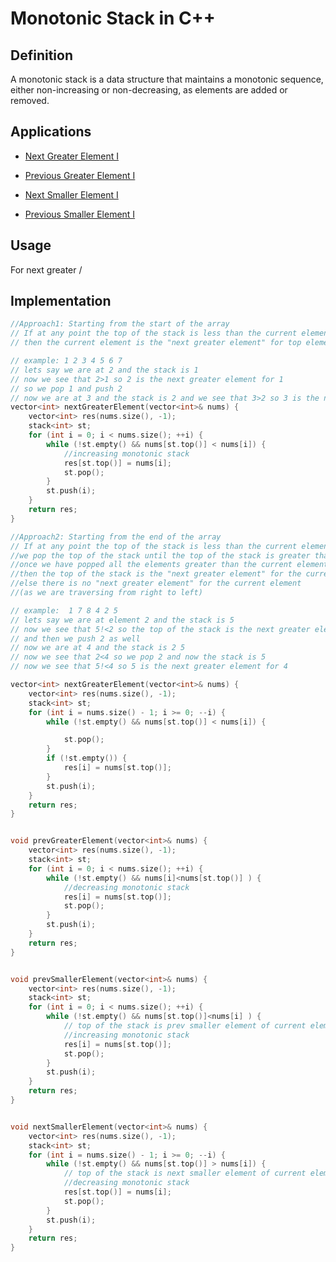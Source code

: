 # Monotonic Stack in C++

## Definition

A monotonic stack is a data structure that maintains a monotonic sequence, either non-increasing or non-decreasing, as elements are added or removed.

## Applications

- [Next Greater Element I](https://leetcode.com/problems/next-greater-element-i/)
- [Previous Greater Element I](https://leetcode.com/problems/previous-greater-element-i/)

- [Next Smaller Element I](https://leetcode.com/problems/next-smaller-element-i/)
- [Previous Smaller Element I](https://leetcode.com/problems/previous-smaller-element-i/)

## Usage

For next greater /

## Implementation

```cpp
//Approach1: Starting from the start of the array
// If at any point the top of the stack is less than the current element ,
// then the current element is the "next greater element" for top element of the stack .(since we are traversing from the start)

// example: 1 2 3 4 5 6 7
// lets say we are at 2 and the stack is 1
// now we see that 2>1 so 2 is the next greater element for 1
// so we pop 1 and push 2
// now we are at 3 and the stack is 2 and we see that 3>2 so 3 is the next greater element for 2 and so on
vector<int> nextGreaterElement(vector<int>& nums) {
    vector<int> res(nums.size(), -1);
    stack<int> st;
    for (int i = 0; i < nums.size(); ++i) {
        while (!st.empty() && nums[st.top()] < nums[i]) {
            //increasing monotonic stack
            res[st.top()] = nums[i];
            st.pop();
        }
        st.push(i);
    }
    return res;
}

//Approach2: Starting from the end of the array
// If at any point the top of the stack is less than the current element ,
//we pop the top of the stack until the top of the stack is greater than the current element
//once we have popped all the elements greater than the current element , now if the stack is non empty
//then the top of the stack is the "next greater element" for the current element,
//else there is no "next greater element" for the current element
//(as we are traversing from right to left)

// example:  1 7 8 4 2 5
// lets say we are at element 2 and the stack is 5
// now we see that 5!<2 so the top of the stack is the next greater element for 2
// and then we push 2 as well
// now we are at 4 and the stack is 2 5
// now we see that 2<4 so we pop 2 and now the stack is 5
// now we see that 5!<4 so 5 is the next greater element for 4

vector<int> nextGreaterElement(vector<int>& nums) {
    vector<int> res(nums.size(), -1);
    stack<int> st;
    for (int i = nums.size() - 1; i >= 0; --i) {
        while (!st.empty() && nums[st.top()] < nums[i]) {

            st.pop();
        }
        if (!st.empty()) {
            res[i] = nums[st.top()];
        }
        st.push(i);
    }
    return res;
}


```

```cpp

void prevGreaterElement(vector<int>& nums) {
    vector<int> res(nums.size(), -1);
    stack<int> st;
    for (int i = 0; i < nums.size(); ++i) {
        while (!st.empty() && nums[i]<nums[st.top()] ) {
            //decreasing monotonic stack
            res[i] = nums[st.top()];
            st.pop();
        }
        st.push(i);
    }
    return res;
}

```

```cpp

void prevSmallerElement(vector<int>& nums) {
    vector<int> res(nums.size(), -1);
    stack<int> st;
    for (int i = 0; i < nums.size(); ++i) {
        while (!st.empty() && nums[st.top()]<nums[i] ) {
            // top of the stack is prev smaller element of current element
            //increasing monotonic stack
            res[i] = nums[st.top()];
            st.pop();
        }
        st.push(i);
    }
    return res;
}

```

```cpp

void nextSmallerElement(vector<int>& nums) {
    vector<int> res(nums.size(), -1);
    stack<int> st;
    for (int i = nums.size() - 1; i >= 0; --i) {
        while (!st.empty() && nums[st.top()] > nums[i]) {
            // top of the stack is next smaller element of current element
            //decreasing monotonic stack
            res[st.top()] = nums[i];
            st.pop();
        }
        st.push(i);
    }
    return res;
}

```

